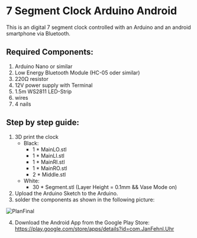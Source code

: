 # 7 Segment Clock Arduino Android
This is an digital 7 segment clock controlled with an Arduino and an android smartphone via Bluetooth.

## Required Components:
  1. Arduino Nano or similar
  2. Low Energy Bluetooth Module (HC-05 oder similar)
  3. 220Ω resistor
  4. 12V power supply with Terminal
  5. 1.5m WS2811 LED-Strip
  6. wires
  7. 4 nails


## Step by step guide:
  1. 3D print the clock
      - Black:
        - 1 * MainLO.stl
        - 1 * MainLI.stl
        - 1 * MainRI.stl
        - 1 * MainRO.stl
        - 2 * Middle.stl
      - White:
        - 30 * Segment.stl (Layer Height = 0.1mm && Vase Mode on)
  3. Upload the Arduino Sketch to the Arduino.
  4. solder the components as shown in the following picture:

![PlanFinal](https://user-images.githubusercontent.com/69114845/122635437-38437d00-d0e4-11eb-9e60-0bb8e9e43dc1.jpg)

4. Download the Android App from the Google Play Store:
https://play.google.com/store/apps/details?id=com.JanFehnl.Uhr
